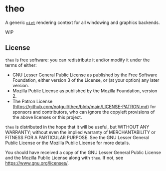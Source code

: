 # theo

A generic [`piet`] rendering context for all windowing and graphics backends.

WIP

[`piet`]: https://crates.io/crates/piet

## License

`theo` is free software: you can redistribute it and/or modify it under the terms of
either:

* GNU Lesser General Public License as published by the Free Software Foundation, either
version 3 of the License, or (at your option) any later version.
* Mozilla Public License as published by the Mozilla Foundation, version 2.
* The Patron License (https://github.com/notgull/theo/blob/main/LICENSE-PATRON.md) for sponsors and contributors, who can ignore the copyleft provisions of the above licenses or this project.

`theo` is distributed in the hope that it will be useful, but WITHOUT ANY WARRANTY;
without even the implied warranty of MERCHANTABILITY or FITNESS FOR A PARTICULAR PURPOSE.
See the GNU Lesser General Public License or the Mozilla Public License for more details.

You should have received a copy of the GNU Lesser General Public License and the Mozilla
Public License along with `theo`. If not, see <https://www.gnu.org/licenses/>.